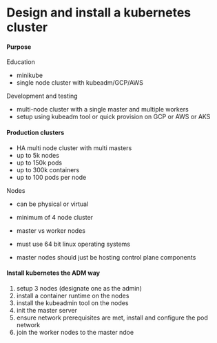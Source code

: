 # Design and install a kubernetes cluster

#### Purpose 

Education
- minikube 
- single node cluster with kubeadm/GCP/AWS

Development and testing 
- multi-node cluster with a single master and multiple workers
- setup using kubeadm tool or quick provision on GCP or AWS or AKS


#### Production clusters 

- HA multi node cluster with multi masters 
- up to 5k nodes
- up to 150k pods 
- up to 300k containers
- up to 100 pods per node 

Nodes 
- can be physical or virtual 
- minimum of 4 node cluster 
- master vs worker nodes 
- must use 64 bit linux operating systems 

- master nodes should just be hosting control plane components 

#### Install kubernetes the ADM way

1. setup 3 nodes (designate one as the admin)
2. install a container runtime on the nodes 
3. install the kubeadmin tool on the nodes
4. init the master server
5. ensure network prerequisites are met, install and configure the pod network 
6. join the worker nodes to the master ndoe